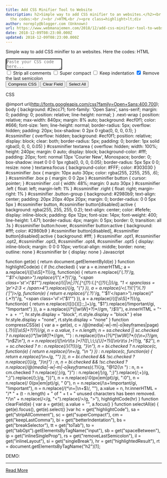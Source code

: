 ```yaml
---
title: Add CSS Minifier Tool to Website
description: h2>Simple way to add CSS minifier to an websites.</h2><br />Here
  the codes:<br /><br />HTML<br /><pre class=highlight>lt;div
author: noreply@blogger.com (Unknown)
url: https://www.webmanajemen.com/2018/12/add-css-minifier-tool-to-website.html
date: 2018-12-09T08:23:00.000Z
updated: 2018-12-09T08:23:00.000Z
---
```


Simple way to add CSS minifier to an websites.
Here the codes:
HTML
<div class="next-wrap">
  <div id="cssminifier">
    <span class="clear"></span>
    <textarea autofocus="" id="cssField" placeholder="Paste your CSS code here..." spellcheck="false"></textarea>
    <div class="button-group">
      <div class="box">
        <input class="opt1" id="stripAllComment" type="checkbox" />
        <label for="stripAllComment">Strip all comments</label>
        <input class="opt2" id="superCompact" type="checkbox" />
        <label for="superCompact">Super compact</label>
        <input class="opt3" id="betterIndentation" type="checkbox" />
        <label for="betterIndentation">Keep indentation</label>
        <input checked="" class="opt4" id="keepLastComma" type="checkbox" />
        <label for="keepLastComma">Remove the last semicolon</label>
      </div>
      <button onclick="compressCSS(&quot;cssField&quot;);">Compress CSS</button>
      <button onclick="clearField(&quot;cssField&quot;);">Clear Field</button>
      <button onclick="selectAll(&quot;cssField&quot;);">Select All</button>
    </div>
    <div class="clear">
    </div>
  </div>
</div>

CSS

@import url(http://fonts.googleapis.com/css?family=Open+Sans:400,700);
body {
  background: #2ecc71;
  font-family: 'Open Sans', sans-serif;
  margin: 0;
  padding: 0;
  position: relative;
  line-height: normal;
}
.next-wrap {
  position: relative;
  max-width: 840px;
  margin: 8% auto;
  background: #ecf0f1;
  color: #666;
  font-size: 1em;
  line-height: normal;
  border-radius: 5px;
  overflow: hidden;
  padding: 20px;
  box-shadow: 0 2px 0 rgba(0, 0, 0, 0.1);
}
#cssminifier {
  overflow: hidden;
  background: #ecf0f1;
  position: relative;
  display: block;
  clear: both;
  border-radius: 5px;
  padding: 0;
  border: 1px solid rgba(0, 0, 0, 0.05)
}
#cssminifier textarea {
  overflow: hidden;
  width: 100%;
  height: 240px;
  margin: 0 auto;
  display: block;
  background-color: #fff;
  padding: 20px;
  font: normal 13px 'Courier New', Monospace;
  border: 0;
  box-shadow: inset 0 0 0 1px rgba(0, 0, 0, 0.05);
  border-radius: 5px 5px 0 0;
  resize: none
}
textarea:focus {
  background-color: #FFF;
  color: #303030
}
#cssminifier .box {
  margin: 10px auto 30px;
  color: rgba(255, 2255, 255, .6);
}
#cssminifier .box p {
  margin: 0 0 2px
}
#cssminifier button {
  cursor: pointer;
}
#cssminifier .col {
  width: 48%;
  margin: 0 auto 30px
}
#cssminifier .left {
  float: left;
  margin-left: 1%
}
#cssminifier .right {
  float: right;
  margin-right: 1%
}
#cssminifier .button-group {
  background: #2980b9;
  text-align: center;
  padding: 20px 20px 40px 20px;
  margin: 0;
  border-radius: 0 0 5px 5px
}
#cssminifier button,
#cssminifier button[disabled]:active {
  background: rgba(255, 255, 255, 0.2);
  text-align: center;
  color: #fefefe;
  display: inline-block;
  padding: 6px 12px;
  font-size: 14px;
  font-weight: 400;
  line-height: 1.471;
  border-radius: 4px;
  margin: 0 5px;
  border: 0;
  transition: all .1s
}
#cssminifier button:hover,
#cssminifier button:active {
  background: #fff;
  color: #2980b9
}
#cssminifier button[disabled],
#cssminifier button[disabled]:active {
  background: #fff;
}
#cssminifier .opt1,
#cssminifier .opt2,
#cssminifier .opt3,
#cssminifier .opt4,
#cssminifier .opt5 {
  display: inline-block;
  margin: 0 0 0 10px;
  vertical-align: middle;
  border: none;
  outline: none
}
#cssminifier br {
  display: none
}
Javascript

function get(e) {
  return document.getElementById(e)
}
function highlightCode(e) {
  if (hc.checked) {
    var a = e.innerHTML;
    a = a.replace(/\{([\s\S]+?)\}/g, function(e) {
      return e.replace(/\'(.*?)\'/g, "<span class='st'>'$1'</span>").replace(/\"(.*?)\"/g, "<span class='st'>\"$1\"</span>").replace(/(\{|\n|;)?(.[^\{]*?):(.[^\{]*?)(;|\})/g, "$1<span class='pr'>$2</span>:<span class='vl'>$3</span>$4").replace(/<span class='pr'>\{/g, "{<span class='pr'>")
    }), a = a.replace(/&lt;(.*?)('|")(.*?)('|")&gt;/g, function(e) {
      return e.replace(/'(.*?)'/g, "<span class='vl'>'$1'</span>").replace(/"(.*?)"/g, "<span class='vl'>\"$1\"</span>")
    }), a = a.replace(/\{([\s\S]+?)\}/g, function(e) {
      return e.replace(/([\(\)\{\}\[\]\:\;\,]+)/g, "<span class='pn'>$1</span>").replace(/\!important/gi, "<span class='im'>!important</span>")
    }), a = a.replace(/\/\*([\w\W]+?)\*\//gm, "<span class='cm'>/*$1*/</span>"), e.innerHTML = "<code>" + a + "</code>", hr.style.display = "block", rt.style.display = "block"
  } else hr.style.display = "none", rt.style.display = "none"
}
function compressCSS(e) {
  var a = get(e),
    c = /@(media|-w|-m|-o|keyframes|page)(.*?)\{([\s\S]+?)?\}\}/gi,
    n = a.value,
    t = n.length;
  n = sa.checked || sc.checked ? n.replace(/\/\*[\w\W]*?\*\//gm, "") : n.replace(/(\n+)?(\/\*[\w\W]*?\*\/)(\n+)?/gm, "\n$2\n"), n = n.replace(/([\n\r\t\s ]+)?([\,\:\;\{\}]+?)([\n\r\t\s ]+)?/g, "$2"), n = sc.checked ? n : n.replace(/\}(?!\})/g, "}\n"), n = bi.checked ? n.replace(c, function(e) {
    return e.replace(/\n+/g, "\n  ")
  }) : n.replace(c, function(e) {
    return e.replace(/\n+/g, "")
  }), n = bi.checked && !sc.checked ? n.replace(/\}\}/g, "}\n}") : n, n = bi.checked && !sc.checked ? n.replace(/@(media|-w|-m|-o|keyframes)(.*?)\{/g, "@$1$2{\n  ") : n, n = cm.checked ? n.replace(/;\}/g, "}") : n.replace(/\}/g, ";}").replace(/;+\}/g, ";}").replace(/\};\}/g, "}}"), n = n.replace(/\:0(px|em|pt)/gi, ":0"), n = n.replace(/ 0(px|em|pt)/gi, " 0"), n = n.replace(/\s+\!important/gi, "!important"), n = n.replace(/(^\n+|\n+$)/, ""), a.value = n, hr.innerHTML = "/* " + (t - n.length) + " of " + t + " unused characters has been removed. */\n" + n.replace(/</g, "&lt;").replace(/>/g, "&gt;"), highlightCode(hr)
}
function clearField(e) {
  var a = get(e);
  a.value = "", a.focus()
}
function selectAll(e) {
  get(e).focus(), get(e).select()
}var hc = get("highlightCode"),
  sa = get("stripAllComment"),
  sc = get("superCompact"),
  cm = get("keepLastComma"),
  bi = get("betterIndentation"),
  bs = get("breakSelector"),
  tt = get("toTab"),
  to = get("tabOpt").getElementsByTagName("input"),
  sb = get("spaceBetween"),
  ip = get("inlineSingleProp"),
  rs = get("removeLastSemicolon"),
  il = get("inlineLayout"),
  si = get("singleBreak"),
  hr = get("highlightedResult"),
  rt = document.getElementsByTagName("h2")[1];

DEMO:<hr/> <a href="https://www.webmanajemen.com/2018/12/add-css-minifier-tool-to-website.html" rel="follow" class="button" id="read-more">Read More</a>